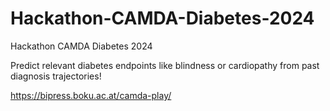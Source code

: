 # Hackathon-CAMDA-Diabetes-2024
Hackathon CAMDA Diabetes 2024  

Predict relevant diabetes endpoints like blindness or cardiopathy from past diagnosis trajectories!  

https://bipress.boku.ac.at/camda-play/
